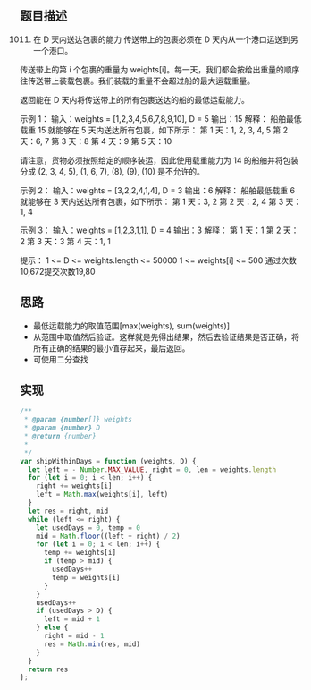 ## 题目描述

1011. 在 D 天内送达包裹的能力
传送带上的包裹必须在 D 天内从一个港口运送到另一个港口。

传送带上的第 i 个包裹的重量为 weights[i]。每一天，我们都会按给出重量的顺序往传送带上装载包裹。我们装载的重量不会超过船的最大运载重量。

返回能在 D 天内将传送带上的所有包裹送达的船的最低运载能力。

示例 1：
输入：weights = [1,2,3,4,5,6,7,8,9,10], D = 5
输出：15
解释：
船舶最低载重 15 就能够在 5 天内送达所有包裹，如下所示：
第 1 天：1, 2, 3, 4, 5
第 2 天：6, 7
第 3 天：8
第 4 天：9
第 5 天：10

请注意，货物必须按照给定的顺序装运，因此使用载重能力为 14 的船舶并将包装分成 (2, 3, 4, 5), (1, 6, 7), (8), (9), (10) 是不允许的。 

示例 2：
输入：weights = [3,2,2,4,1,4], D = 3
输出：6
解释：
船舶最低载重 6 就能够在 3 天内送达所有包裹，如下所示：
第 1 天：3, 2
第 2 天：2, 4
第 3 天：1, 4

示例 3：
输入：weights = [1,2,3,1,1], D = 4
输出：3
解释：
第 1 天：1
第 2 天：2
第 3 天：3
第 4 天：1, 1

提示：
1 <= D <= weights.length <= 50000
1 <= weights[i] <= 500
通过次数10,672提交次数19,80

## 思路

+ 最低运载能力的取值范围[max(weights), sum(weights)]
+ 从范围中取值然后验证。这样就是先得出结果，然后去验证结果是否正确，将所有正确的结果的最小值存起来，最后返回。
+ 可使用二分查找

## 实现

```js
/**
 * @param {number[]} weights
 * @param {number} D
 * @return {number}
 * 
 */
var shipWithinDays = function (weights, D) {
  let left = - Number.MAX_VALUE, right = 0, len = weights.length
  for (let i = 0; i < len; i++) {
    right += weights[i]
    left = Math.max(weights[i], left)
  }
  let res = right, mid
  while (left <= right) {
    let usedDays = 0, temp = 0
    mid = Math.floor((left + right) / 2)
    for (let i = 0; i < len; i++) {
      temp += weights[i]
      if (temp > mid) {
        usedDays++
        temp = weights[i]
      }
    }
    usedDays++
    if (usedDays > D) {
      left = mid + 1
    } else {
      right = mid - 1
      res = Math.min(res, mid)
    }
  }
  return res
};
```